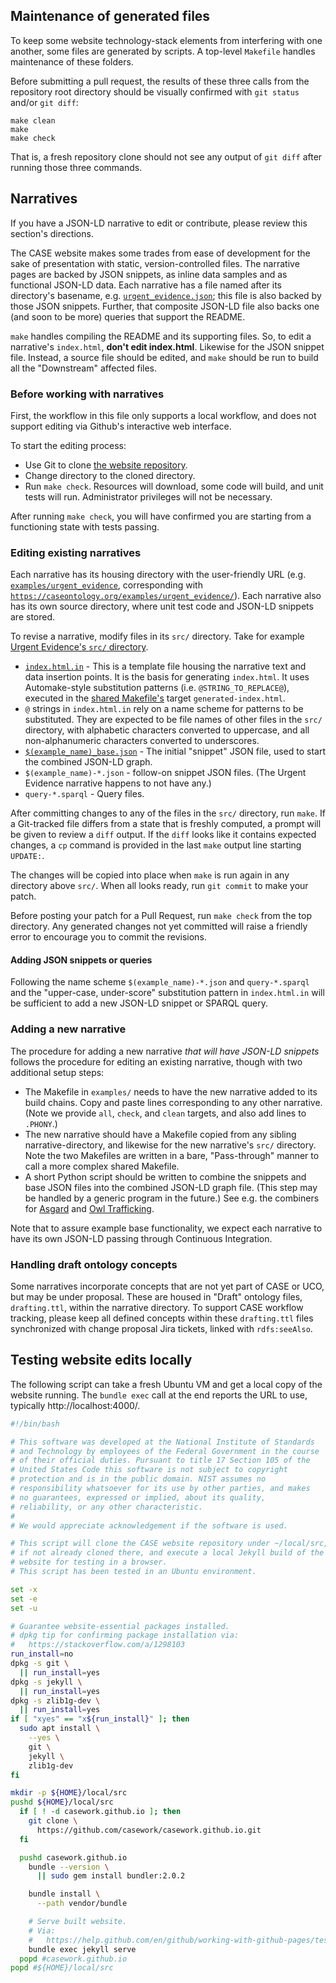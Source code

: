 ## Maintenance of generated files

To keep some website technology-stack elements from interfering with one another, some files are generated by scripts.  A top-level `Makefile` handles maintenance of these folders.

Before submitting a pull request, the results of these three calls from the repository root directory should be visually confirmed with `git status` and/or `git diff`:

```
make clean
make
make check
```

That is, a fresh repository clone should not see any output of `git diff` after running those three commands.


## Narratives

If you have a JSON-LD narrative to edit or contribute, please review this section's directions.

The CASE website makes some trades from ease of development for the sake of presentation with static, version-controlled files.  The narrative pages are backed by JSON snippets, as inline data samples and as functional JSON-LD data.  Each narrative has a file named after its directory's basename, e.g. [`urgent_evidence.json`](examples/urgent_evidence/urgent_evidence.json); this file is also backed by those JSON snippets.  Further, that composite JSON-LD file also backs one (and soon to be more) queries that support the README.

`make` handles compiling the README and its supporting files.  So, to edit a narrative's `index.html`, **don't edit index.html**.  Likewise for the JSON snippet file.  Instead, a source file should be edited, and `make` should be run to build all the "Downstream" affected files.


### Before working with narratives

First, the workflow in this file only supports a local workflow, and does not support editing via Github's interactive web interface.

To start the editing process:

* Use Git to clone [the website repository](https://github.com/casework/casework.github.io/).
* Change directory to the cloned directory.
* Run `make check`.  Resources will download, some code will build, and unit tests will run.  Administrator privileges will not be necessary.

After running `make check`, you will have confirmed you are starting from a functioning state with tests passing.


### Editing existing narratives

Each narrative has its housing directory with the user-friendly URL (e.g. [`examples/urgent_evidence`](examples/urgent_evidence), corresponding with [`https://caseontology.org/examples/urgent_evidence/`](https://caseontology.org/examples/urgent_evidence/)).  Each narrative also has its own source directory, where unit test code and JSON-LD snippets are stored.

To revise a narrative, modify files in its `src/` directory.  Take for example [Urgent Evidence's `src/` directory](examples/urgent_evidence/src).

* [`index.html.in`](examples/urgent_evidence/src/index.html.in) - This is a template file housing the narrative text and data insertion points.  It is the basis for generating `index.html`.  It uses Automake-style substitution patterns (i.e. `@STRING_TO_REPLACE@`), executed in the [shared Makefile's](examples/src/example-src.mk) target `generated-index.html`.
* `@` strings in `index.html.in` rely on a name scheme for patterns to be substituted.  They are expected to be file names of other files in the `src/` directory, with alphabetic characters converted to uppercase, and all non-alphanumeric characters converted to underscores.
* [`$(example_name)_base.json`](examples/urgent_evidence/src/urgent_evidence_base.json) - The initial "snippet" JSON file, used to start the combined JSON-LD graph.
* `$(example_name)-*.json` - follow-on snippet JSON files.  (The Urgent Evidence narrative happens to not have any.)
* `query-*.sparql` - Query files.

After committing changes to any of the files in the `src/` directory, run `make`.  If a Git-tracked file differs from a state that is freshly computed, a prompt will be given to review a `diff` output.  If the `diff` looks like it contains expected changes, a `cp` command is provided in the last `make` output line starting `UPDATE:`.

The changes will be copied into place when `make` is run again in any directory above `src/`.  When all looks ready, run `git commit` to make your patch.

Before posting your patch for a Pull Request, run `make check` from the top directory.  Any generated changes not yet committed will raise a friendly error to encourage you to commit the revisions.


#### Adding JSON snippets or queries

Following the name scheme `$(example_name)-*.json` and `query-*.sparql` and the "upper-case, under-score" substitution pattern in `index.html.in` will be sufficient to add a new JSON-LD snippet or SPARQL query.


### Adding a new narrative

The procedure for adding a new narrative *that will have JSON-LD snippets* follows the procedure for editing an existing narrative, though with two additional setup steps:

* The Makefile in `examples/` needs to have the new narrative added to its build chains.  Copy and paste lines corresponding to any other narrative.  (Note we provide `all`, `check`, and `clean` targets, and also add lines to `.PHONY`.)
* The new narrative should have a Makefile copied from any sibling narrative-directory, and likewise for the new narrative's `src/` directory.  Note the two Makefiles are written in a bare, "Pass-through" manner to call a more complex shared Makefile.
* A short Python script should be written to combine the snippets and base JSON files into the combined JSON-LD graph file.  (This step may be handled by a generic program in the future.)  See e.g. the combiners for [Asgard](examples/asgard/src/asgard_json.py) and [Owl Trafficking](examples/owl_trafficking/src/owl_trafficking_json.py).


Note that to assure example base functionality, we expect each narrative to have its own JSON-LD passing through Continuous Integration.


### Handling draft ontology concepts

Some narratives incorporate concepts that are not yet part of CASE or UCO, but may be under proposal.  These are housed in "Draft" ontology files, `drafting.ttl`, within the narrative directory.  To support CASE workflow tracking, please keep all defined concepts within these `drafting.ttl` files synchronized with change proposal Jira tickets, linked with `rdfs:seeAlso`.


## Testing website edits locally

The following script can take a fresh Ubuntu VM and get a local copy of the website running. The `bundle exec` call at the end reports the URL to use, typically http://localhost:4000/.

```bash
#!/bin/bash

# This software was developed at the National Institute of Standards
# and Technology by employees of the Federal Government in the course
# of their official duties. Pursuant to title 17 Section 105 of the
# United States Code this software is not subject to copyright
# protection and is in the public domain. NIST assumes no
# responsibility whatsoever for its use by other parties, and makes
# no guarantees, expressed or implied, about its quality,
# reliability, or any other characteristic.
#
# We would appreciate acknowledgement if the software is used.

# This script will clone the CASE website repository under ~/local/src,
# if not already cloned there, and execute a local Jekyll build of the
# website for testing in a browser.
# This script has been tested in an Ubuntu environment.

set -x
set -e
set -u

# Guarantee website-essential packages installed.
# dpkg tip for confirming package installation via:
#   https://stackoverflow.com/a/1298103
run_install=no
dpkg -s git \
  || run_install=yes
dpkg -s jekyll \
  || run_install=yes
dpkg -s zlib1g-dev \
  || run_install=yes
if [ "xyes" == "x${run_install}" ]; then
  sudo apt install \
    --yes \
    git \
    jekyll \
    zlib1g-dev
fi

mkdir -p ${HOME}/local/src
pushd ${HOME}/local/src
  if [ ! -d casework.github.io ]; then
    git clone \
      https://github.com/casework/casework.github.io.git
  fi

  pushd casework.github.io
    bundle --version \
      || sudo gem install bundler:2.0.2

    bundle install \
      --path vendor/bundle

    # Serve built website.
    # Via:
    #   https://help.github.com/en/github/working-with-github-pages/testing-your-github-pages-site-locally-with-jekyll
    bundle exec jekyll serve
  popd #casework.github.io
popd #${HOME}/local/src
```
